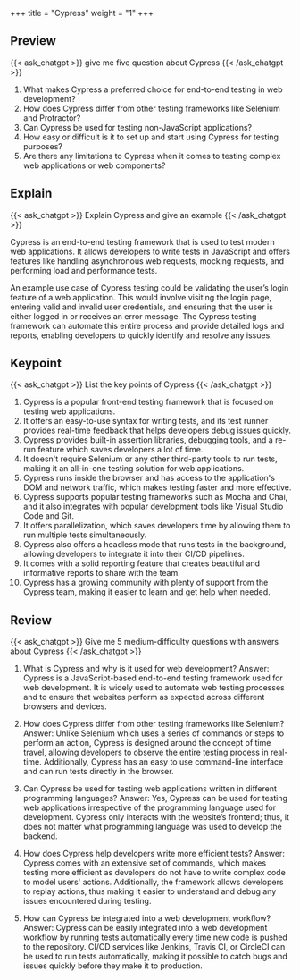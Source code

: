 +++
title = "Cypress"
weight = "1"
+++
## Preview
{{< ask_chatgpt >}}
give me five question about Cypress
{{< /ask_chatgpt >}}



1. What makes Cypress a preferred choice for end-to-end testing in web development?
2. How does Cypress differ from other testing frameworks like Selenium and Protractor?
3. Can Cypress be used for testing non-JavaScript applications?
4. How easy or difficult is it to set up and start using Cypress for testing purposes?
5. Are there any limitations to Cypress when it comes to testing complex web applications or web components?   

## Explain
{{< ask_chatgpt >}}
Explain Cypress and give an example
{{< /ask_chatgpt >}}



Cypress is an end-to-end testing framework that is used to test modern web applications. It allows developers to write tests in JavaScript and offers features like handling asynchronous web requests, mocking requests, and performing load and performance tests.

An example use case of Cypress testing could be validating the user’s login feature of a web application. This would involve visiting the login page, entering valid and invalid user credentials, and ensuring that the user is either logged in or receives an error message. The Cypress testing framework can automate this entire process and provide detailed logs and reports, enabling developers to quickly identify and resolve any issues.   

## Keypoint
{{< ask_chatgpt >}}
List the key points of Cypress
{{< /ask_chatgpt >}}



1. Cypress is a popular front-end testing framework that is focused on testing web applications.
2. It offers an easy-to-use syntax for writing tests, and its test runner provides real-time feedback that helps developers debug issues quickly.
3. Cypress provides built-in assertion libraries, debugging tools, and a re-run feature which saves developers a lot of time.
4. It doesn't require Selenium or any other third-party tools to run tests, making it an all-in-one testing solution for web applications.
5. Cypress runs inside the browser and has access to the application's DOM and network traffic, which makes testing faster and more effective.
6. Cypress supports popular testing frameworks such as Mocha and Chai, and it also integrates with popular development tools like Visual Studio Code and Git.
7. It offers parallelization, which saves developers time by allowing them to run multiple tests simultaneously.
8. Cypress also offers a headless mode that runs tests in the background, allowing developers to integrate it into their CI/CD pipelines.
9. It comes with a solid reporting feature that creates beautiful and informative reports to share with the team.
10. Cypress has a growing community with plenty of support from the Cypress team, making it easier to learn and get help when needed.   

## Review
{{< ask_chatgpt >}}
Give me 5 medium-difficulty questions with answers about Cypress
{{< /ask_chatgpt >}}



1. What is Cypress and why is it used for web development?
Answer: Cypress is a JavaScript-based end-to-end testing framework used for web development. It is widely used to automate web testing processes and to ensure that websites perform as expected across different browsers and devices.

2. How does Cypress differ from other testing frameworks like Selenium?
Answer: Unlike Selenium which uses a series of commands or steps to perform an action, Cypress is designed around the concept of time travel, allowing developers to observe the entire testing process in real-time. Additionally, Cypress has an easy to use command-line interface and can run tests directly in the browser.

3. Can Cypress be used for testing web applications written in different programming languages?
Answer: Yes, Cypress can be used for testing web applications irrespective of the programming language used for development. Cypress only interacts with the website’s frontend; thus, it does not matter what programming language was used to develop the backend.

4. How does Cypress help developers write more efficient tests?
Answer: Cypress comes with an extensive set of commands, which makes testing more efficient as developers do not have to write complex code to model users' actions. Additionally, the framework allows developers to replay actions, thus making it easier to understand and debug any issues encountered during testing.

5. How can Cypress be integrated into a web development workflow?
Answer: Cypress can be easily integrated into a web development workflow by running tests automatically every time new code is pushed to the repository. CI/CD services like Jenkins, Travis CI, or CircleCI can be used to run tests automatically, making it possible to catch bugs and issues quickly before they make it to production.   

